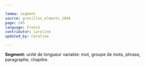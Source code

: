 ```yaml
---

lemma: segment
source: gresillon_elments_1994
page: 245
language: French
contributor: Caroline
updated_by: Caroline

---
```


**Segment:** unité de longueur variable: mot, groupe de mots, phrase, paragraphe, chapitre.
